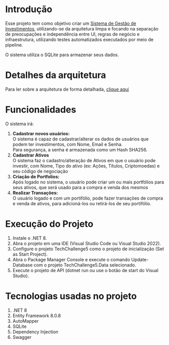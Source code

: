 # Introdução 
Esse projeto tem como objetivo criar um <u>Sistema de Gestão de Investimentos</u>, utilizando-se da arquitetura limpa e 
focando na separação de preocupações e independência entre UI, regras de negócio e infraestrutura, 
utilizando testes automatizados executados por meio de pipeline.

O sistema utiliza o SQLite para armazenar seus dados.

# Detalhes da arquitetura

Para ler sobre a arquitetura de forma detalhada, [clique aqui](Detalhes_arquitetura.docx)

# Funcionalidades

O sistema irá:

1. <b>Cadastrar novos usuários:</b><br>
    O sistema é capaz de cadastrar/alterar os dados de usuários que podem ter investimentos, com Nome, Email e Senha.<br>
    Para segurança, a senha é armazenada como um Hash SHA256.
2. <b>Cadastrar Ativos</b><br>
    O sistema faz o cadastro/alteração de Ativos em que o usuário pode investir, com Nome, Tipo do ativo (ex: Ações, Títulos, Criptomoedas) e seu código de negociação<br>
3. <b>Criação de Portfolios:</b><br>
    Após logado no sistema, o usuário pode criar um ou mais portfólios para seus ativos, que será usado para a compra e venda dos mesmos<br>
4. <b>Realizar Transações:</b><br>
    O usuário logado e com um portifólio, pode fazer transações de compra e venda de ativos, para adicioná-los ou retirá-los de seu portifólio.

# Execução do Projeto
1. Instale o .NET 8.
2. Abra o projeto em uma IDE (Visual Studio Code ou Visual Studio 2022).
3. Configure o projeto TechChallenge5 como o projeto de inicialização (Set as Start Project).
4. Abra o Package Manager Console e execute o comando Update-Database com o projeto TechChallenge5.Data selecionado.
5. Execute o projeto de API (dotnet run ou use o botão de start do Visual Studio).

# Tecnologias usadas no projeto
1. .NET 8
2. Entity Framework 8.0.8
3. AutoMapper
4. SQLite
5. Dependency Injection
6. Swagger